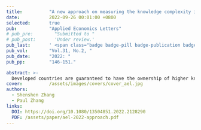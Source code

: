 ```yaml
---
title:          "A new approach on measuring the knowledge complexity in the view of the bipartite network"
date:           2022-09-26 00:01:00 +0800
selected:       true
pub:            "Applied Economics Letters"
# pub_pre:        "Submitted to "
# pub_post:       'Under review.'
pub_last:       ' <span class="badge badge-pill badge-publication badge-success">1<sup>st</sup> & corr. author</span>'
pub_vol:        "Vol.31, No.2, "
pub_date:       "2022: "
pub_pp:         "146-151."

abstract: >-
  Developed countries are guaranteed to have the ownership of higher knowledge complexity, which is naturally accepted and universally acknowledged. However, the reality may tell a different story. In this article, a brand-new approach is utilized to quantify the knowledge complexity. Within the bipartite network model, based on the Fitness and Complexity algorithm and the matrix-estimation exercise, a couple of indicators are constructed to measure generalized knowledge complexities of countries and technologies. Results illuminate that admittedly knowledge complexities of countries and those of technologies are interrelated, and those established and developed countries, compared with developing ones, do not necessarily own higher knowledge complexity. To be more specific, an increasing number of facts demonstrate that some less-developed countries with less-advanced technologies are progressing in leaps and bounds, for they attach great importance to investing in high-knowledge-complexity technologies.
cover:          /assets/images/covers/cover_ael.jpg
authors:
  - Shenshen Zhang
  - Paul Zhang
links:
  DOI: https://doi.org/10.1080/13504851.2022.2128290
  PDF: /assets/paper/ael-2022-approach.pdf
---
```

